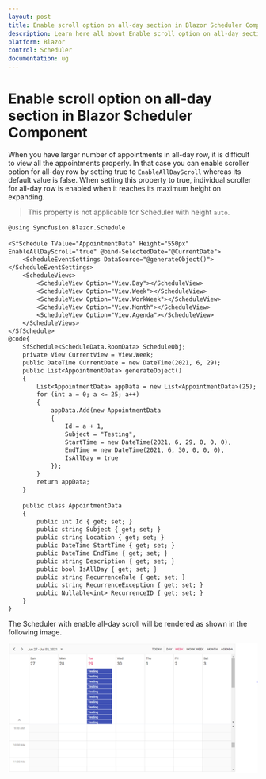 ```yaml
---
layout: post
title: Enable scroll option on all-day section in Blazor Scheduler Component | Syncfusion
description: Learn here all about Enable scroll option on all-day section in Syncfusion Blazor Scheduler component and more.
platform: Blazor
control: Scheduler
documentation: ug
---
```


# Enable scroll option on all-day section in Blazor Scheduler Component

When you have larger number of appointments in all-day row, it is difficult to view all the appointments properly. In that case you can enable scroller option for all-day row by setting true to `EnableAllDayScroll` whereas its default value is false. When setting this property to true, individual scroller for all-day row is enabled when it reaches its maximum height on expanding.

> This property is not applicable for Scheduler with height `auto`.

```cshtml
@using Syncfusion.Blazor.Schedule

<SfSchedule TValue="AppointmentData" Height="550px" EnableAllDayScroll="true" @bind-SelectedDate="@CurrentDate">
    <ScheduleEventSettings DataSource="@generateObject()"></ScheduleEventSettings>
    <ScheduleViews>
        <ScheduleView Option="View.Day"></ScheduleView>
        <ScheduleView Option="View.Week"></ScheduleView>
        <ScheduleView Option="View.WorkWeek"></ScheduleView>
        <ScheduleView Option="View.Month"></ScheduleView>
        <ScheduleView Option="View.Agenda"></ScheduleView>
    </ScheduleViews>
</SfSchedule>
@code{
    SfSchedule<ScheduleData.RoomData> ScheduleObj;
    private View CurrentView = View.Week;
    public DateTime CurrentDate = new DateTime(2021, 6, 29);
    public List<AppointmentData> generateObject()
    {
        List<AppointmentData> appData = new List<AppointmentData>(25);
        for (int a = 0; a <= 25; a++)
        {
            appData.Add(new AppointmentData
            {
                Id = a + 1,
                Subject = "Testing",
                StartTime = new DateTime(2021, 6, 29, 0, 0, 0),
                EndTime = new DateTime(2021, 6, 30, 0, 0, 0),
                IsAllDay = true
            });
        }
        return appData;
    }

    public class AppointmentData
    {
        public int Id { get; set; }
        public string Subject { get; set; }
        public string Location { get; set; }
        public DateTime StartTime { get; set; }
        public DateTime EndTime { get; set; }
        public string Description { get; set; }
        public bool IsAllDay { get; set; }
        public string RecurrenceRule { get; set; }
        public string RecurrenceException { get; set; }
        public Nullable<int> RecurrenceID { get; set; }
    }
}
```

The Scheduler with enable all-day scroll will be rendered as shown in the following image.

![Scroller in all-day row](../images/all-day-scroll.png)